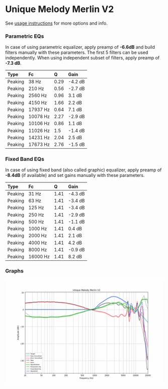 # Unique Melody Merlin V2
See [usage instructions](https://github.com/jaakkopasanen/AutoEq#usage) for more options and info.

### Parametric EQs
In case of using parametric equalizer, apply preamp of **-6.6dB** and build filters manually
with these parameters. The first 5 filters can be used independently.
When using independent subset of filters, apply preamp of **-7.3 dB**.

| Type    | Fc       |    Q | Gain    |
|:--------|:---------|:-----|:--------|
| Peaking | 38 Hz    | 0.29 | -4.2 dB |
| Peaking | 210 Hz   | 0.56 | -2.7 dB |
| Peaking | 2560 Hz  | 0.96 | 3.1 dB  |
| Peaking | 4150 Hz  | 1.66 | 2.2 dB  |
| Peaking | 17937 Hz | 0.64 | 7.1 dB  |
| Peaking | 10078 Hz | 2.27 | -2.9 dB |
| Peaking | 10106 Hz | 0.86 | 1.1 dB  |
| Peaking | 11026 Hz | 1.5  | -1.4 dB |
| Peaking | 14231 Hz | 2.04 | 2.5 dB  |
| Peaking | 17673 Hz | 2.76 | -1.5 dB |

### Fixed Band EQs
In case of using fixed band (also called graphic) equalizer, apply preamp of **-8.4dB**
(if available) and set gains manually with these parameters.

| Type    | Fc       |    Q | Gain    |
|:--------|:---------|:-----|:--------|
| Peaking | 31 Hz    | 1.41 | -4.3 dB |
| Peaking | 63 Hz    | 1.41 | -3.4 dB |
| Peaking | 125 Hz   | 1.41 | -3.4 dB |
| Peaking | 250 Hz   | 1.41 | -2.9 dB |
| Peaking | 500 Hz   | 1.41 | -1.1 dB |
| Peaking | 1000 Hz  | 1.41 | 0.4 dB  |
| Peaking | 2000 Hz  | 1.41 | 2.1 dB  |
| Peaking | 4000 Hz  | 1.41 | 4.2 dB  |
| Peaking | 8000 Hz  | 1.41 | -0.9 dB |
| Peaking | 16000 Hz | 1.41 | 8.2 dB  |

### Graphs
![](./Unique%20Melody%20Merlin%20V2.png)